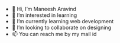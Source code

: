 - 👋 Hi, I’m Maneesh Aravind
- 👀 I’m interested in learning
- 🌱 I’m currently learning web development
- 💞️ I’m looking to collaborate on  designing
- 📫 You can  reach me by my mail id

<!---
Maneesharavind/Maneesharavind is a ✨ special ✨ repository because its `README.md` (this file) appears on your GitHub profile.
You can click the Preview link to take a look at your changes.
--->
